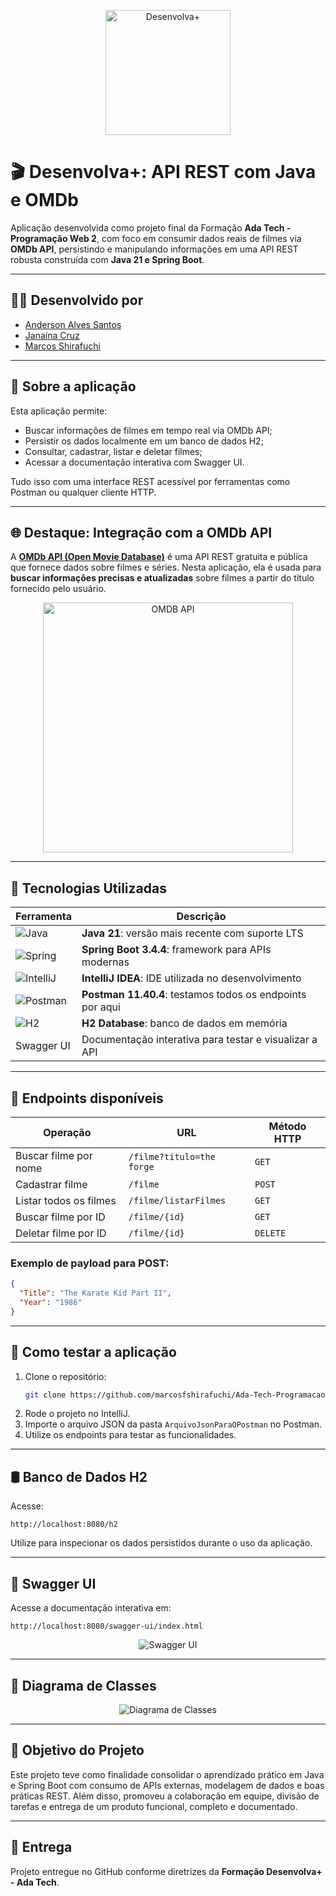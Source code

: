 <p align="center">
  <img src="https://i.ibb.co/wNCRx9z/image-2025-01-04-T23-13-02-901-Z.png" alt="Desenvolva+" width="200"/>
</p>

# 🎬 Desenvolva+: API REST com Java e OMDb

Aplicação desenvolvida como projeto final da Formação **Ada Tech - Programação Web 2**, com foco em consumir dados reais de filmes via **OMDb API**, persistindo e manipulando informações em uma API REST robusta construída com **Java 21 e Spring Boot**.

---

## 👨‍💻 Desenvolvido por

- [Anderson Alves Santos](https://github.com/santos-anderson)
- [Janaína Cruz](https://github.com/JanaCruzS)
- [Marcos Shirafuchi](https://github.com/marcosfshirafuchi)

---

## 🚀 Sobre a aplicação

Esta aplicação permite:

- Buscar informações de filmes em tempo real via OMDb API;
- Persistir os dados localmente em um banco de dados H2;
- Consultar, cadastrar, listar e deletar filmes;
- Acessar a documentação interativa com Swagger UI.

Tudo isso com uma interface REST acessível por ferramentas como Postman ou qualquer cliente HTTP.

---

## 🌐 Destaque: Integração com a OMDb API

A [**OMDb API (Open Movie Database)**](https://www.omdbapi.com/) é uma API REST gratuita e pública que fornece dados sobre filmes e séries. Nesta aplicação, ela é usada para **buscar informações precisas e atualizadas** sobre filmes a partir do título fornecido pelo usuário.

<p align="center">
  <img src="https://i.ibb.co/rRxSYD23/OMDB-API.png" alt="OMDB API" width="400"/>
</p>



---

## 🧰 Tecnologias Utilizadas

| Ferramenta | Descrição |
|-----------|-----------|
| ![Java](https://cdn.jsdelivr.net/gh/devicons/devicon/icons/java/java-original-wordmark.svg) | **Java 21**: versão mais recente com suporte LTS |
| ![Spring](https://cdn.jsdelivr.net/gh/devicons/devicon/icons/spring/spring-original-wordmark.svg) | **Spring Boot 3.4.4**: framework para APIs modernas |
| ![IntelliJ](https://cdn.jsdelivr.net/gh/devicons/devicon/icons/intellij/intellij-original.svg) | **IntelliJ IDEA**: IDE utilizada no desenvolvimento |
| ![Postman](https://cdn.jsdelivr.net/gh/devicons/devicon/icons/postman/postman-original-wordmark.svg) | **Postman 11.40.4**: testamos todos os endpoints por aqui |
| ![H2](https://cdn.jsdelivr.net/gh/devicons/devicon/icons/azuresqldatabase/azuresqldatabase-original.svg) | **H2 Database**: banco de dados em memória |
| Swagger UI | Documentação interativa para testar e visualizar a API |

---

## 📌 Endpoints disponíveis

| Operação                   | URL                                      | Método HTTP |
|---------------------------|------------------------------------------|-------------|
| Buscar filme por nome     | `/filme?titulo=the forge`               | `GET`       |
| Cadastrar filme           | `/filme`                                 | `POST`      |
| Listar todos os filmes    | `/filme/listarFilmes`                    | `GET`       |
| Buscar filme por ID       | `/filme/{id}`                            | `GET`       |
| Deletar filme por ID      | `/filme/{id}`                            | `DELETE`    |

### Exemplo de payload para POST:
```json
{
  "Title": "The Karate Kid Part II",
  "Year": "1986"
}
```

---

## 🧪 Como testar a aplicação

1. Clone o repositório:
   ```bash
   git clone https://github.com/marcosfshirafuchi/Ada-Tech-Programacao-Web-2.git
   ```
2. Rode o projeto no IntelliJ.
3. Importe o arquivo JSON da pasta `ArquivoJsonParaOPostman` no Postman.
4. Utilize os endpoints para testar as funcionalidades.

---

## 🛢️ Banco de Dados H2

Acesse:
```
http://localhost:8080/h2
```
Utilize para inspecionar os dados persistidos durante o uso da aplicação.

---

## 📖 Swagger UI

Acesse a documentação interativa em:
```
http://localhost:8080/swagger-ui/index.html
```

<p align="center">
  <img src="https://i.ibb.co/5Xtkhsmd/Swagger.png" alt="Swagger UI"/>
</p>

---

## 📌 Diagrama de Classes

<p align="center">
  <img src="https://i.ibb.co/4ZtxFqv6/Ada-Tech-IMDB-Final.jpg" alt="Diagrama de Classes"/>
</p>

---

## 🎯 Objetivo do Projeto

Este projeto teve como finalidade consolidar o aprendizado prático em Java e Spring Boot com consumo de APIs externas, modelagem de dados e boas práticas REST. Além disso, promoveu a colaboração em equipe, divisão de tarefas e entrega de um produto funcional, completo e documentado.

---

## 📅 Entrega

Projeto entregue no GitHub conforme diretrizes da **Formação Desenvolva+ - Ada Tech**.
